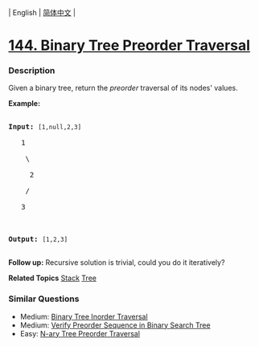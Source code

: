 | English | [简体中文](README.md) |

# [144. Binary Tree Preorder Traversal](https://leetcode-cn.com/problems/binary-tree-preorder-traversal)
 ### Description
<p>Given a binary tree, return the <em>preorder</em> traversal of its nodes&#39; values.</p>

<p><strong>Example:</strong></p>

<pre>
<strong>Input:</strong>&nbsp;<code>[1,null,2,3]</code>
   1
    \
     2
    /
   3

<strong>Output:</strong>&nbsp;<code>[1,2,3]</code>
</pre>

<p><strong>Follow up:</strong> Recursive solution is trivial, could you do it iteratively?</p>

**Related Topics**  [Stack](https://leetcode-cn.com/tag/stack) [Tree](https://leetcode-cn.com/tag/tree) 

### Similar Questions
 - Medium:	[Binary Tree Inorder Traversal](https://leetcode-cn.com/problems/binary-tree-inorder-traversal) 
 - Medium:	[Verify Preorder Sequence in Binary Search Tree](https://leetcode-cn.com/problems/verify-preorder-sequence-in-binary-search-tree) 
 - Easy:	[N-ary Tree Preorder Traversal](https://leetcode-cn.com/problems/n-ary-tree-preorder-traversal) 
